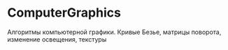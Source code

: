 # ComputerGraphics
Алгоритмы компьютерной графики. Кривые Безье, матрицы поворота, изменение освещения, текстуры
